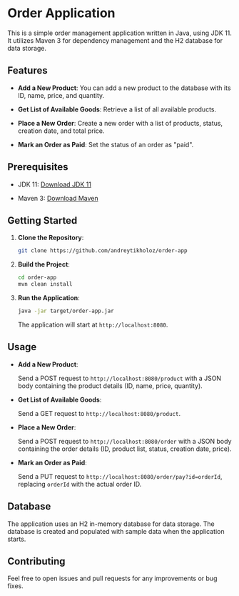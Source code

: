 # Order Application

This is a simple order management application written in Java, using JDK 11. It utilizes Maven 3 for dependency management and the H2 database for data storage.

## Features

- **Add a New Product**: You can add a new product to the database with its ID, name, price, and quantity.

- **Get List of Available Goods**: Retrieve a list of all available products.

- **Place a New Order**: Create a new order with a list of products, status, creation date, and total price.

- **Mark an Order as Paid**: Set the status of an order as "paid".

## Prerequisites

- JDK 11: [Download JDK 11](https://www.oracle.com/java/technologies/javase/jdk11-archive-downloads.html)

- Maven 3: [Download Maven](https://maven.apache.org/download.cgi)

## Getting Started

1. **Clone the Repository**:

    ```bash
    git clone https://github.com/andreytikholoz/order-app
    ```

2. **Build the Project**:

    ```bash
    cd order-app
    mvn clean install
    ```

3. **Run the Application**:

    ```bash
    java -jar target/order-app.jar
    ```

   The application will start at `http://localhost:8080`.

## Usage

- **Add a New Product**:

  Send a POST request to `http://localhost:8080/product` with a JSON body containing the product details (ID, name, price, quantity).

- **Get List of Available Goods**:

  Send a GET request to `http://localhost:8080/product`.

- **Place a New Order**:

  Send a POST request to `http://localhost:8080/order` with a JSON body containing the order details (ID, product list, status, creation date, price).

- **Mark an Order as Paid**:

  Send a PUT request to `http://localhost:8080/order/pay?id=orderId`, replacing `orderId` with the actual order ID.

## Database

The application uses an H2 in-memory database for data storage. The database is created and populated with sample data when the application starts.

## Contributing

Feel free to open issues and pull requests for any improvements or bug fixes.

